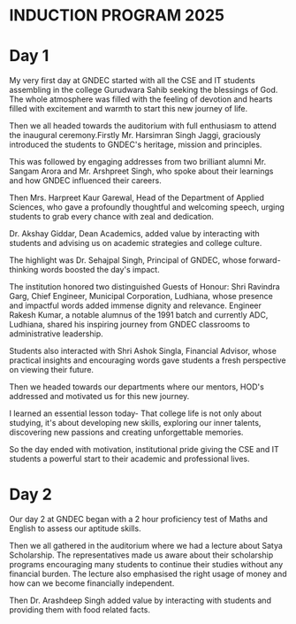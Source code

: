 # INDUCTION PROGRAM 2025
# Day 1
My very first day at GNDEC started with all the CSE and IT students assembling in the college Gurudwara Sahib seeking the blessings of God. The whole atmosphere was filled with the feeling of devotion and hearts filled with excitement and warmth to start this new journey of life.

Then we all headed towards the auditorium with full enthusiasm to attend the inaugural ceremony.Firstly Mr. Harsimran Singh Jaggi, graciously introduced the students to GNDEC's heritage, mission and principles. 

This was followed by engaging addresses from two brilliant alumni Mr. Sangam Arora and Mr. Arshpreet Singh, who spoke about their learnings and how GNDEC influenced their careers. 

Then Mrs. Harpreet Kaur Garewal, Head of the Department of Applied Sciences, who gave a profoundly thoughtful and welcoming speech, urging students to grab every chance with zeal and dedication. 

Dr. Akshay Giddar, Dean Academics, added value by interacting with students and advising us on academic strategies and college culture.

The highlight was Dr. Sehajpal Singh, Principal of GNDEC, whose forward-thinking words boosted the day's impact.

The institution honored two distinguished Guests of Honour: Shri Ravindra Garg, Chief Engineer, Municipal Corporation, Ludhiana, whose presence and impactful words added immense dignity and relevance. Engineer Rakesh Kumar, a notable alumnus of the 1991 batch and currently ADC, Ludhiana, shared his inspiring journey from GNDEC classrooms to administrative leadership.

Students also interacted with Shri Ashok Singla, Financial Advisor, whose practical insights and encouraging words gave students a fresh perspective on viewing their future.

Then we headed towards our departments where our mentors, HOD's addressed and motivated us for this new journey. 

I learned an essential lesson today- That college life is not only about studying, it's about developing new skills, exploring our inner talents, discovering new passions and creating unforgettable memories. 

So the day ended with motivation, institutional pride giving the CSE and IT students a powerful start to their academic and professional lives. 

# Day 2
Our day 2 at GNDEC began with a 2 hour proficiency test of Maths and English to assess our aptitude skills. 

Then we all gathered in the auditorium where we had a lecture about Satya Scholarship. The representatives made us aware about their scholarship programs encouraging many students to continue their studies without any financial burden. The lecture also emphasised the right usage of money and how can we become financially independent. 

Then Dr. Arashdeep Singh added value by interacting with students and providing them with food related facts. 




